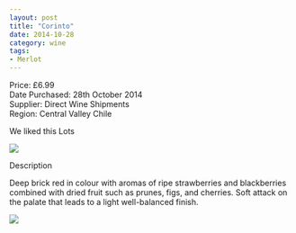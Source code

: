 ```yaml
---
layout: post
title: "Corinto"
date: 2014-10-28
category: wine
tags:
- Merlot
---
```


Price: £6.99  
Date Purchased: 28th October 2014  
Supplier:  Direct Wine Shipments  
Region: Central Valley Chile  

We liked this Lots
<div class="figure">
<img src="/images/wine/corinto-1.jpg ">
</div>

Description

Deep brick red in colour with aromas of ripe strawberries and blackberries combined with dried fruit such as prunes, figs, and cherries. Soft attack on the palate that leads to a light well-balanced finish.

<div class="figure">
<img src="/images/wine/corinto-2.jpg">
</div>
